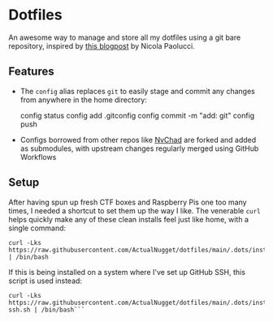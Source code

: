 # Dotfiles
An awesome way to manage and store all my dotfiles using a git bare repository, inspired by [this blogpost](https://www.atlassian.com/git/tutorials/dotfiles) by Nicola Paolucci.

## Features
- The `config` alias replaces `git` to easily stage and commit any changes from anywhere in the home directory:

    config status
    config add .gitconfig
    config commit -m "add: git"
    config push


- Configs borrowed from other repos like [NvChad](https://github.com/NvChad/NvChad) are forked and added as submodules, with upstream changes regularly merged using GitHub Workflows


## Setup
After having spun up fresh CTF boxes and Raspberry Pis one too many times, I needed a shortcut to set them up the way I like. The venerable `curl` helps quickly make any of these clean installs feel just like home, with a single command:

    curl -Lks https://raw.githubusercontent.com/ActualNugget/dotfiles/main/.dots/install.sh | /bin/bash


If this is being installed on a system where I've set up GitHub SSH, this script is used instead:

    curl -Lks https://raw.githubusercontent.com/ActualNugget/dotfiles/main/.dots/install-ssh.sh | /bin/bash```
